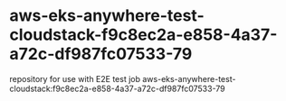 # aws-eks-anywhere-test-cloudstack-f9c8ec2a-e858-4a37-a72c-df987fc07533-79
repository for use with E2E test job aws-eks-anywhere-test-cloudstack:f9c8ec2a-e858-4a37-a72c-df987fc07533-79
